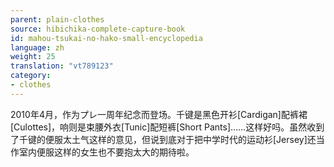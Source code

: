 ```yaml
---
parent: plain-clothes
source: hibichika-complete-capture-book
id: mahou-tsukai-no-hako-small-encyclopedia
language: zh
weight: 25
translation: "vt789123"
category:
- clothes
---
```


2010年4月，作为プレ一周年纪念而登场。千键是黑色开衫[Cardigan]配裤裙[Culottes]，响则是束腰外衣[Tunic]配短裤[Short Pants]……这样好吗。虽然收到了千键的便服太土气这样的意见，但说到底对于把中学时代的运动衫[Jersey]还当作室内便服这样的女生也不要抱太大的期待啦。
